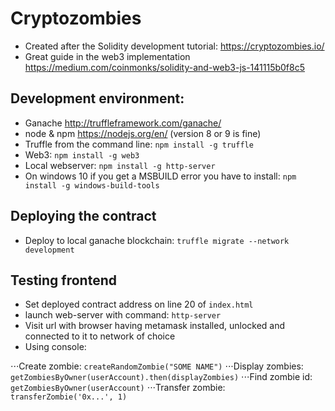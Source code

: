 # Cryptozombies
- Created after the Solidity development tutorial:
https://cryptozombies.io/
- Great guide in the web3 implementation
https://medium.com/coinmonks/solidity-and-web3-js-141115b0f8c5

## Development environment:

- Ganache http://truffleframework.com/ganache/
- node & npm https://nodejs.org/en/ (version 8 or 9 is fine)
- Truffle from the command line: `npm install -g truffle`
- Web3: `npm install -g web3`
- Local webserver: `npm install -g http-server`
- On windows 10 if you get a MSBUILD error you have to install: `npm install -g windows-build-tools`

## Deploying the contract
- Deploy to local ganache blockchain: `truffle migrate --network development`

## Testing frontend
- Set deployed contract address on line 20 of `index.html`
- launch web-server with command: `http-server`
- Visit url with browser having metamask installed, unlocked and connected to it to network of choice
- Using console:

⋅⋅⋅Create zombie: `createRandomZombie("SOME NAME")`
⋅⋅⋅Display zombies: `getZombiesByOwner(userAccount).then(displayZombies)`
⋅⋅⋅Find zombie id: `getZombiesByOwner(userAccount)`
⋅⋅⋅Transfer zombie: `transferZombie('0x...', 1)`